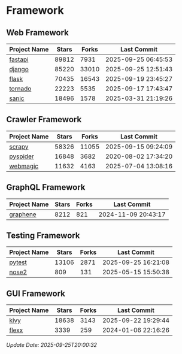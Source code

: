 # Framework

## Web Framework
| Project Name | Stars | Forks | Last Commit |
| ------------ | ----- | ----- | ----------- |
| [fastapi](https://github.com/fastapi/fastapi) | 89812 | 7931 | 2025-09-25 06:45:53 |
| [django](https://github.com/django/django) | 85220 | 33010 | 2025-09-25 12:51:43 |
| [flask](https://github.com/pallets/flask) | 70435 | 16543 | 2025-09-19 23:45:27 |
| [tornado](https://github.com/tornadoweb/tornado) | 22223 | 5535 | 2025-09-17 17:43:47 |
| [sanic](https://github.com/sanic-org/sanic) | 18496 | 1578 | 2025-03-31 21:19:26 |

## Crawler Framework
| Project Name | Stars | Forks | Last Commit |
| ------------ | ----- | ----- | ----------- |
| [scrapy](https://github.com/scrapy/scrapy) | 58326 | 11055 | 2025-09-15 09:24:09 |
| [pyspider](https://github.com/binux/pyspider) | 16848 | 3682 | 2020-08-02 17:34:20 |
| [webmagic](https://github.com/code4craft/webmagic) | 11632 | 4163 | 2025-07-04 13:08:16 |

## GraphQL Framework
| Project Name | Stars | Forks | Last Commit |
| ------------ | ----- | ----- | ----------- |
| [graphene](https://github.com/graphql-python/graphene) | 8212 | 821 | 2024-11-09 20:43:17 |

## Testing Framework
| Project Name | Stars | Forks | Last Commit |
| ------------ | ----- | ----- | ----------- |
| [pytest](https://github.com/pytest-dev/pytest) | 13106 | 2871 | 2025-09-25 16:21:08 |
| [nose2](https://github.com/nose-devs/nose2) | 809 | 131 | 2025-05-15 15:50:38 |

## GUI Framework
| Project Name | Stars | Forks | Last Commit |
| ------------ | ----- | ----- | ----------- |
| [kivy](https://github.com/kivy/kivy) | 18638 | 3143 | 2025-09-22 19:29:44 |
| [flexx](https://github.com/flexxui/flexx) | 3339 | 259 | 2024-01-06 22:16:26 |

*Update Date: 2025-09-25T20:00:32*